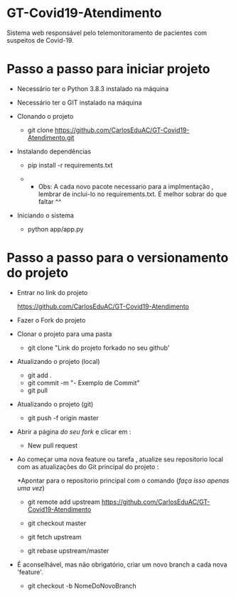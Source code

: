 # GT-Covid19-Atendimento
Sistema web responsável pelo telemonitoramento de pacientes com suspeitos de Covid-19.

# Passo a passo para iniciar projeto
- Necessário ter o Python 3.8.3 instalado na máquina
- Necessário ter o GIT instalado na máquina

- Clonando o projeto

    - git clone https://github.com/CarlosEduAC/GT-Covid19-Atendimento.git

- Instalando dependências 

    - pip install -r requirements.txt

    - * Obs: A cada novo pacote necessario para a implmentação , lembrar de inclui-lo no requirements.txt. É melhor sobrar do que faltar ^^

- Iniciando o sistema

    - python app/app.py

# Passo a passo para o versionamento do projeto

- Entrar no link do projeto 
    
    https://github.com/CarlosEduAC/GT-Covid19-Atendimento

- Fazer o Fork do projeto

- Clonar o projeto para uma pasta

    - git clone "Link do projeto forkado no seu github'

- Atualizando o projeto (local)

    - git add .
    - git commit -m "- Exemplo de Commit"
    - git pull

- Atualizando o projeto (git)

    - git push -f origin master

- Abrir a página *do seu fork* e clicar em :
    
    - New pull request

- Ao começar uma nova feature ou tarefa , atualize seu repositorio local com as atualizações do Git principal do projeto :

    *Apontar para o repositorio principal com o comando (*faça isso apenas uma vez*)
    - git remote add upstream https://github.com/CarlosEduAC/GT-Covid19-Atendimento


    - git checkout master 
    - git fetch upstream 
    - git rebase upstream/master

* É aconselhável, mas não obrigatório, criar um novo branch a cada nova 'feature'.
    
    - git checkout -b NomeDoNovoBranch
